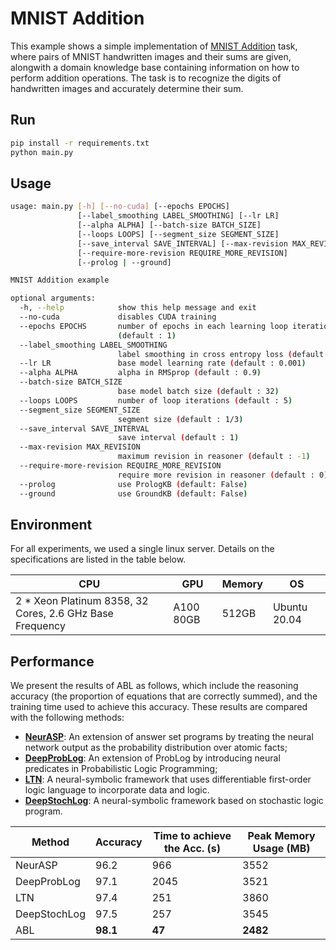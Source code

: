 # MNIST Addition

This example shows a simple implementation of [MNIST Addition](https://arxiv.org/abs/1805.10872) task, where pairs of MNIST handwritten images and their sums are given, alongwith a domain knowledge base containing information on how to perform addition operations. The task is to recognize the digits of handwritten images and accurately determine their sum.

## Run

```bash
pip install -r requirements.txt
python main.py
```

## Usage

```bash
usage: main.py [-h] [--no-cuda] [--epochs EPOCHS] 
               [--label_smoothing LABEL_SMOOTHING] [--lr LR] 
               [--alpha ALPHA] [--batch-size BATCH_SIZE]
               [--loops LOOPS] [--segment_size SEGMENT_SIZE]
               [--save_interval SAVE_INTERVAL] [--max-revision MAX_REVISION]
               [--require-more-revision REQUIRE_MORE_REVISION]
               [--prolog | --ground]

MNIST Addition example

optional arguments:
  -h, --help            show this help message and exit
  --no-cuda             disables CUDA training
  --epochs EPOCHS       number of epochs in each learning loop iteration
                        (default : 1)
  --label_smoothing LABEL_SMOOTHING
                        label smoothing in cross entropy loss (default : 0.2)
  --lr LR               base model learning rate (default : 0.001)
  --alpha ALPHA         alpha in RMSprop (default : 0.9)
  --batch-size BATCH_SIZE
                        base model batch size (default : 32)
  --loops LOOPS         number of loop iterations (default : 5)
  --segment_size SEGMENT_SIZE
                        segment size (default : 1/3)
  --save_interval SAVE_INTERVAL
                        save interval (default : 1)
  --max-revision MAX_REVISION
                        maximum revision in reasoner (default : -1)
  --require-more-revision REQUIRE_MORE_REVISION
                        require more revision in reasoner (default : 0)
  --prolog              use PrologKB (default: False)
  --ground              use GroundKB (default: False)

```

## Environment

For all experiments, we used a single linux server. Details on the specifications are listed in the table below.

<table class="tg" style="margin-left: auto; margin-right: auto;">
<thead>
<tr>
    <th>CPU</th>
    <th>GPU</th>
    <th>Memory</th>
    <th>OS</th>
</tr>
</thead>
<tbody>
<tr>
    <td>2 * Xeon Platinum 8358, 32 Cores, 2.6 GHz Base Frequency</td>
    <td>A100 80GB</td>
    <td>512GB</td>
    <td>Ubuntu 20.04</td>
</tr>
</tbody>
</table>


## Performance

We present the results of ABL as follows, which include the reasoning accuracy (the proportion of equations that are correctly summed), and the training time used to achieve this accuracy. These results are compared with the following methods:

- [**NeurASP**](https://github.com/azreasoners/NeurASP): An extension of answer set programs by treating the neural network output as the probability distribution over atomic facts;
- [**DeepProbLog**](https://github.com/ML-KULeuven/deepproblog): An extension of ProbLog by introducing neural predicates in Probabilistic Logic Programming;
- [**LTN**](https://github.com/logictensornetworks/logictensornetworks): A neural-symbolic framework that uses differentiable first-order logic language to incorporate data and logic.
- [**DeepStochLog**](https://github.com/ML-KULeuven/deepstochlog): A neural-symbolic framework based on stochastic logic program.

<table class="tg" style="margin-left: auto; margin-right: auto;">
<thead>
<tr>
    <th>Method</th>
    <th>Accuracy</th>
    <th>Time to achieve the Acc. (s)</th>
    <th>Peak Memory Usage (MB)</th>
</tr>
</thead>
<tbody>
<tr>
    <td>NeurASP</td>
    <td>96.2</td>
    <td>966</td>
    <td>3552</td>
</tr>
<tr>
    <td>DeepProbLog</td>
    <td>97.1</td>
    <td>2045</td>
    <td>3521</td>
</tr>
<tr>
    <td>LTN</td>
    <td>97.4</td>
    <td>251</td>
    <td>3860</td>
</tr>
<tr>
    <td>DeepStochLog</td>
    <td>97.5</td>
    <td>257</td>
    <td>3545</td>
</tr>
<tr>
    <td>ABL</td>
    <td><span style="font-weight:bold">98.1</span></td>
    <td><span style="font-weight:bold">47</span></td>
    <td><span style="font-weight:bold">2482</span></td>
</tr>
</tbody>
</table>
